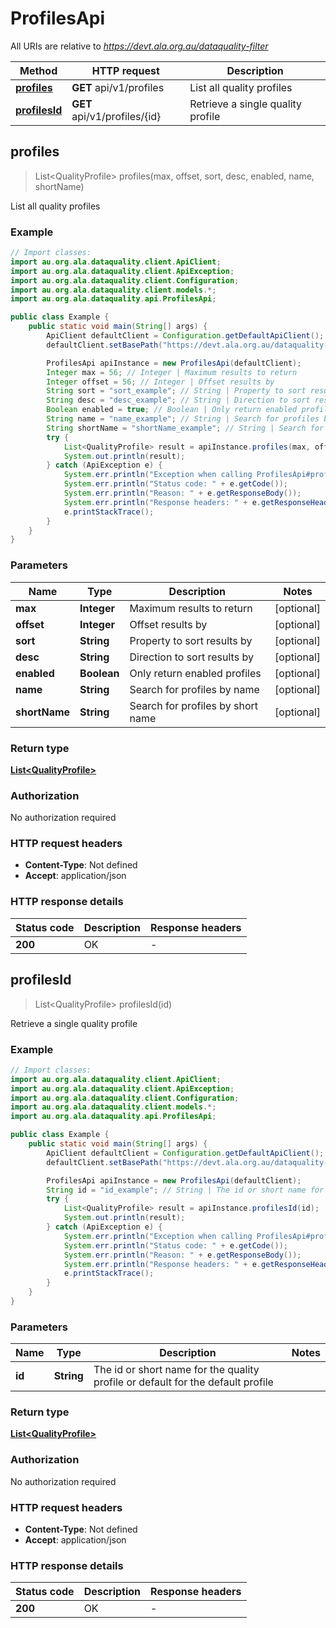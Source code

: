 # ProfilesApi

All URIs are relative to *https://devt.ala.org.au/dataquality-filter*

Method | HTTP request | Description
------------- | ------------- | -------------
[**profiles**](ProfilesApi.md#profiles) | **GET** api/v1/profiles | List all quality profiles
[**profilesId**](ProfilesApi.md#profilesId) | **GET** api/v1/profiles/{id} | Retrieve a single quality profile



## profiles

> List&lt;QualityProfile&gt; profiles(max, offset, sort, desc, enabled, name, shortName)

List all quality profiles

### Example

```java
// Import classes:
import au.org.ala.dataquality.client.ApiClient;
import au.org.ala.dataquality.client.ApiException;
import au.org.ala.dataquality.client.Configuration;
import au.org.ala.dataquality.client.models.*;
import au.org.ala.dataquality.api.ProfilesApi;

public class Example {
    public static void main(String[] args) {
        ApiClient defaultClient = Configuration.getDefaultApiClient();
        defaultClient.setBasePath("https://devt.ala.org.au/dataquality-filter");

        ProfilesApi apiInstance = new ProfilesApi(defaultClient);
        Integer max = 56; // Integer | Maximum results to return
        Integer offset = 56; // Integer | Offset results by
        String sort = "sort_example"; // String | Property to sort results by
        String desc = "desc_example"; // String | Direction to sort results by
        Boolean enabled = true; // Boolean | Only return enabled profiles
        String name = "name_example"; // String | Search for profiles by name
        String shortName = "shortName_example"; // String | Search for profiles by short name
        try {
            List<QualityProfile> result = apiInstance.profiles(max, offset, sort, desc, enabled, name, shortName);
            System.out.println(result);
        } catch (ApiException e) {
            System.err.println("Exception when calling ProfilesApi#profiles");
            System.err.println("Status code: " + e.getCode());
            System.err.println("Reason: " + e.getResponseBody());
            System.err.println("Response headers: " + e.getResponseHeaders());
            e.printStackTrace();
        }
    }
}
```

### Parameters


Name | Type | Description  | Notes
------------- | ------------- | ------------- | -------------
 **max** | **Integer**| Maximum results to return | [optional]
 **offset** | **Integer**| Offset results by | [optional]
 **sort** | **String**| Property to sort results by | [optional]
 **desc** | **String**| Direction to sort results by | [optional]
 **enabled** | **Boolean**| Only return enabled profiles | [optional]
 **name** | **String**| Search for profiles by name | [optional]
 **shortName** | **String**| Search for profiles by short name | [optional]

### Return type

[**List&lt;QualityProfile&gt;**](QualityProfile.md)

### Authorization

No authorization required

### HTTP request headers

- **Content-Type**: Not defined
- **Accept**: application/json

### HTTP response details
| Status code | Description | Response headers |
|-------------|-------------|------------------|
| **200** | OK |  -  |


## profilesId

> List&lt;QualityProfile&gt; profilesId(id)

Retrieve a single quality profile

### Example

```java
// Import classes:
import au.org.ala.dataquality.client.ApiClient;
import au.org.ala.dataquality.client.ApiException;
import au.org.ala.dataquality.client.Configuration;
import au.org.ala.dataquality.client.models.*;
import au.org.ala.dataquality.api.ProfilesApi;

public class Example {
    public static void main(String[] args) {
        ApiClient defaultClient = Configuration.getDefaultApiClient();
        defaultClient.setBasePath("https://devt.ala.org.au/dataquality-filter");

        ProfilesApi apiInstance = new ProfilesApi(defaultClient);
        String id = "id_example"; // String | The id or short name for the quality profile or default for the default profile
        try {
            List<QualityProfile> result = apiInstance.profilesId(id);
            System.out.println(result);
        } catch (ApiException e) {
            System.err.println("Exception when calling ProfilesApi#profilesId");
            System.err.println("Status code: " + e.getCode());
            System.err.println("Reason: " + e.getResponseBody());
            System.err.println("Response headers: " + e.getResponseHeaders());
            e.printStackTrace();
        }
    }
}
```

### Parameters


Name | Type | Description  | Notes
------------- | ------------- | ------------- | -------------
 **id** | **String**| The id or short name for the quality profile or default for the default profile |

### Return type

[**List&lt;QualityProfile&gt;**](QualityProfile.md)

### Authorization

No authorization required

### HTTP request headers

- **Content-Type**: Not defined
- **Accept**: application/json

### HTTP response details
| Status code | Description | Response headers |
|-------------|-------------|------------------|
| **200** | OK |  -  |

